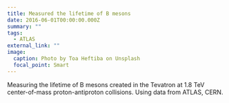 ```yaml
---
title: Measured the lifetime of B mesons
date: 2016-06-01T00:00:00.000Z
summary: ""
tags:
  - ATLAS
external_link: ""
image:
  caption: Photo by Toa Heftiba on Unsplash
  focal_point: Smart
---
```

Measuring the lifetime of B mesons created in the Tevatron at 1.8 TeV center-of-mass proton-antiproton collisions. Using data from ATLAS, CERN.